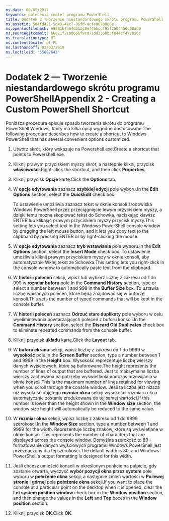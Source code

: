 ```yaml
---
ms.date: 06/05/2017
keywords: polecenia cmdlet programu PowerShell
title: Dodatek 2 Tworzenie niestandardowego skrótu programu PowerShell
ms.assetid: 5d4fd421-5d43-4ec7-86fd-acfe887b066e
ms.openlocfilehash: e8081b7a64d313c8ef4bbccf95f250445dd68ad9
ms.sourcegitcommit: b6871f21bd666f9cd71dd336bb3f844cf472b56c
ms.translationtype: MT
ms.contentlocale: pl-PL
ms.lasthandoff: 02/03/2019
ms.locfileid: "55687643"
---
```

# <a name="appendix-2---creating-a-custom-powershell-shortcut"></a><span data-ttu-id="80382-103">Dodatek 2 — Tworzenie niestandardowego skrótu programu PowerShell</span><span class="sxs-lookup"><span data-stu-id="80382-103">Appendix 2 - Creating a Custom PowerShell Shortcut</span></span>

<span data-ttu-id="80382-104">Poniższa procedura opisuje sposób tworzenia skrótu do programu PowerShell Windows, który ma kilka opcji wygodne dostosowane.</span><span class="sxs-lookup"><span data-stu-id="80382-104">The following procedure describes how to create a shortcut to Windows PowerShell that has several convenient options customized.</span></span>

1. <span data-ttu-id="80382-105">Utwórz skrót, który wskazuje na Powershell.exe.</span><span class="sxs-lookup"><span data-stu-id="80382-105">Create a shortcut that points to Powershell.exe.</span></span>

2. <span data-ttu-id="80382-106">Kliknij prawym przyciskiem myszy skrót, a następnie kliknij przycisk **właściwości**.</span><span class="sxs-lookup"><span data-stu-id="80382-106">Right-click the shortcut, and then click **Properties**.</span></span>

3. <span data-ttu-id="80382-107">Kliknij przycisk **Opcje** kartę.</span><span class="sxs-lookup"><span data-stu-id="80382-107">Click the **Options** tab.</span></span>

4. <span data-ttu-id="80382-108">W **opcje edytowania** zaznacz **szybkiej edycji** pole wyboru.</span><span class="sxs-lookup"><span data-stu-id="80382-108">In the **Edit Options** section, select the **QuickEdit** check box.</span></span>

    <span data-ttu-id="80382-109">To ustawienie umożliwia zaznacz tekst w oknie konsoli środowiska Windows PowerShell przez przeciągnięcie lewym przyciskiem myszy, a dzięki temu można skopiować tekst do Schowka, naciskając klawisz ENTER lub klikając prawym przyciskiem myszy przycisk myszy.</span><span class="sxs-lookup"><span data-stu-id="80382-109">This setting lets you select text in the Windows PowerShell console window by dragging the left mouse button, and it lets you copy text to the clipboard by pressing ENTER or by right-clicking the mouse.</span></span>

5. <span data-ttu-id="80382-110">W **opcje edytowania** zaznacz **tryb wstawiania** pole wyboru.</span><span class="sxs-lookup"><span data-stu-id="80382-110">In the **Edit Options** section, select the **Insert Mode** check box.</span></span> <span data-ttu-id="80382-111">To ustawienie umożliwia kliknij prawym przyciskiem myszy w oknie konsoli, aby automatycznie Wklej tekst ze Schowka.</span><span class="sxs-lookup"><span data-stu-id="80382-111">This setting lets you right-click in the console window to automatically paste text from the clipboard.</span></span>

6. <span data-ttu-id="80382-112">W **historii poleceń** sekcji, wpisz lub wybierz liczbę z zakresu od 1 do 999 w **rozmiar buforu** pole.</span><span class="sxs-lookup"><span data-stu-id="80382-112">In the **Command History** section, type or select a number between 1 and 999 in the **Buffer Size** box.</span></span> <span data-ttu-id="80382-113">To ustawia liczbę wpisanych poleceń, które będą znajdować się w buforze konsoli.</span><span class="sxs-lookup"><span data-stu-id="80382-113">This sets the number of typed commands that will be kept in the console buffer.</span></span>

7. <span data-ttu-id="80382-114">W **historii poleceń** zaznacz **Odrzuć stare duplikaty** pole wyboru w celu wyeliminowania powtarzających poleceń z buforu konsoli.</span><span class="sxs-lookup"><span data-stu-id="80382-114">In the **Command History** section, select the **Discard Old Duplicates** check box to eliminate repeated commands from the console buffer.</span></span>

8. <span data-ttu-id="80382-115">Kliknij przycisk **układu** kartę.</span><span class="sxs-lookup"><span data-stu-id="80382-115">Click the **Layout** tab.</span></span>

9. <span data-ttu-id="80382-116">W **buforu ekranu** sekcji, wpisz liczbę z zakresu od 1 do 9999 w **wysokość** pole.</span><span class="sxs-lookup"><span data-stu-id="80382-116">In the **Screen Buffer** section, type a number between 1 and 9999 in the **Height** box.</span></span> <span data-ttu-id="80382-117">Wysokość reprezentuje liczbę wierszy danych wyjściowych, które są buforowane.</span><span class="sxs-lookup"><span data-stu-id="80382-117">The height represents the number of lines of output that are buffered.</span></span> <span data-ttu-id="80382-118">Jest to maksymalna liczba wierszy zachowana na potrzeby wyświetlania podczas przewijania w oknie konsoli.</span><span class="sxs-lookup"><span data-stu-id="80382-118">This is the maximum number of lines retained for viewing when you scroll through the console window.</span></span> <span data-ttu-id="80382-119">Jeśli ta liczba jest niższa niż wysokość objętego **rozmiar okna** sekcji wysokości rozmiaru okna automatycznie zostanie zredukowana do tej samej wartości.</span><span class="sxs-lookup"><span data-stu-id="80382-119">If this number is lower than the height shown in the **Window size** section, the window size height will automatically be reduced to the same value.</span></span>

10. <span data-ttu-id="80382-120">W **rozmiar okna** sekcji, wpisz liczbę z zakresu od 1 do 9999 szerokości.</span><span class="sxs-lookup"><span data-stu-id="80382-120">In the **Window Size** section, type a number between 1 and 9999 for the width.</span></span> <span data-ttu-id="80382-121">Reprezentuje liczbę znaków, które są wyświetlane w oknie konsoli.</span><span class="sxs-lookup"><span data-stu-id="80382-121">This represents the number of characters that are displayed across the console window.</span></span> <span data-ttu-id="80382-122">Domyślna szerokość to 80 i formatowanie danych wyjściowych programu Windows PowerShell jest przeznaczony dla tej szerokości.</span><span class="sxs-lookup"><span data-stu-id="80382-122">The default width is 80, and Windows PowerShell's output formatting is designed for this width.</span></span>

11. <span data-ttu-id="80382-123">Jeśli chcesz umieścić konsoli w określonym punkcie na pulpicie, gdy zostanie otwarta, wyczyść **wybór pozycji okna przez system** pole wyboru w **położenie okna** sekcji, a następnie zmień wartości w  **Po lewej stronie** i **górnej** pola **położenie okna** sekcji.</span><span class="sxs-lookup"><span data-stu-id="80382-123">If you want to place the console at a particular point on the desktop when it is opened, clear the **Let system position window** check box in the **Window position** section, and then change the values in the **Left** and **Top** boxes in the **Window position** section.</span></span>

12. <span data-ttu-id="80382-124">Kliknij przycisk **OK**.</span><span class="sxs-lookup"><span data-stu-id="80382-124">Click **OK**.</span></span>